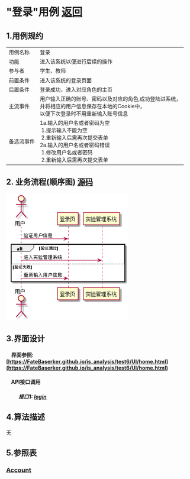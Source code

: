 # "登录"用例 <a href="https://github.com/FateBerserker/is_analysis/tree/master/test6">返回</a>
## 1.用例规约
<table cellspacing="0" style="width:900px;">
<tr>
	<td>用例名称</td>
	<td>登录</td>	
</tr>
<tr>
	<td>功能</td>
	<td>进入该系统以便进行后续的操作</td>	
</tr>
<tr>
	<td>参与者</td>
	<td>学生、教师</td>	
</tr>
<tr>
	<td>前置条件</td>
	<td>进入该系统的登录页面</td>	
</tr>
<tr>
	<td>后置条件</td>
	<td>登录成功，进入对应角色的主页</td>	
</tr>
<tr>
	<td>主流事件</td>
	<td>
	用户输入正确的账号、密码以及对应的角色,成功登陆进系统，<br>
	并将相应的用户信息保存在本地的Cookie中，<br>
	以便下次登录时不用重新输入账号信息
	</td>	
</tr>
<tr>
	<td>备选流事件</td>
	<td>
		1a.输入的用户名或者密码为空 <br> 
		 &nbsp;1.提示输入不能为空 <br>    
		 &nbsp;2.重新输入后需再次提交表单<br>
		2a.输入的用户名或者密码错误 <br>
		 &nbsp;1.修改用户名或者密码 <br>    
		 &nbsp;2.重新输入后需再次提交表单
	</td>	
</tr>
	
</table>		


## 2. 业务流程(顺序图)  <a href="../src/login.puml">源码</a>

<img src="../images/login.png"/>


## 3.界面设计
#### &nbsp;&nbsp;&nbsp;&nbsp;界面参照:[https://FateBaserker.github.io/is_analysis/test6/UI/home.html](https://FateBaserker.github.io/is_analysis/test6/UI/home.html)
#### &nbsp;&nbsp;&nbsp;&nbsp;API接口调用
##### &nbsp;&nbsp;&nbsp;&nbsp;&nbsp;&nbsp;&nbsp;&nbsp;&nbsp;&nbsp;接口1: <a href="../接口/login.md">login</a>

## 4.算法描述
无

## 5.参照表
### <a href="../数据库表设计.md#account">Account</a>



